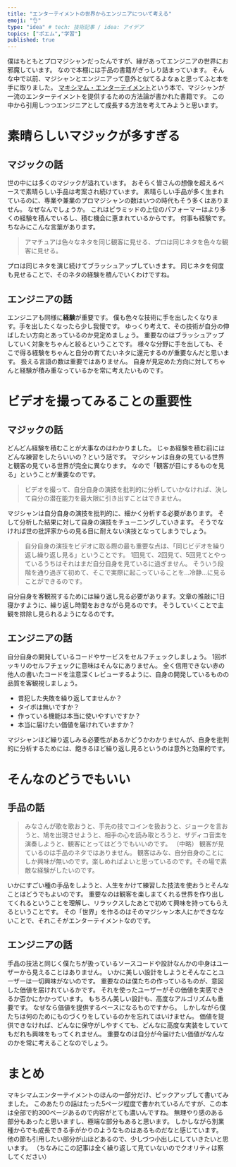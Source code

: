```yaml
---
title: "エンターテイメントの世界からエンジニアについて考える"
emoji: "👌"
type: "idea" # tech: 技術記事 / idea: アイデア
topics: ["ポエム","学習"]
published: true
---
```

僕はもともとプロマジシャンだったんですが、縁があってエンジニアの世界にお邪魔しています。
なので本棚には手品の書籍がぎっしり詰まっています。
そんな中で以前、マジシャンとエンジニアって意外と似てるよなぁと思ってふと本を手に取りました。
[マキシマム・エンターテイメント](https://www.amazon.co.jp/%E3%83%9E%E3%82%AD%E3%82%B7%E3%83%9E%E3%83%A0%E3%83%BB%E3%82%A8%E3%83%B3%E3%82%BF%E3%83%BC%E3%83%86%E3%82%A4%E3%83%B3%E3%83%A1%E3%83%B3%E3%83%88-%E3%82%B1%E3%83%B3%E3%83%BB%E3%82%A6%E3%82%A8%E3%83%90%E3%83%BC/dp/4990657160)という本で、マジシャンが一流のエンターテイメントを提供するための方法論が書かれた書籍です。
この中から引用しつつエンジニアとして成長する方法を考えてみようと思います。
# 素晴らしいマジックが多すぎる
## マジックの話
世の中には多くのマジックが溢れています。
おそらく皆さんの想像を超えるペースで素晴らしい手品は考案され続けています。
素晴らしい手品が多く生まれているのに、専業や兼業のプロマジシャンの数はいつの時代もそう多くはありません。
なぜなんでしょうか。
これはピラミッドの上位のパフォーマーはより多くの経験を積んでいるし、積む機会に恵まれているからです。
何事も経験です。
ちなみにこんな言葉があります。
> アマチュアは色々なネタを同じ観客に見せる、プロは同じネタを色々な観客に見せる。

プロは同じネタを演じ続けてブラッシュアップしていきます。
同じネタを何度も見せることで、そのネタの経験を積んでいくわけですね。
## エンジニアの話
エンジニアも同様に**経験**が重要です。
僕も色々な技術に手を出したくなります。手を出したくなったら少し我慢です。
ゆっくり考えて、その技術が自分の伸ばしたい方向とあっているのか見定めましょう。
重要なのはブラッシュアップしていく対象をちゃんと絞るということです。
様々な分野に手を出しても、そこで得る経験をちゃんと自分の育てたいネタに還元するのが重要なんだと思います。
扱える言語の数は重要ではありません。
自身が見定めた方向に対してちゃんと経験が積み重なっているかを常に考えたいものです。

# ビデオを撮ってみることの重要性
## マジックの話
どんどん経験を積むことが大事なのはわかりました。
じゃあ経験を積む前にはどんな練習をしたらいいの？という話です。
マジシャンは自身の見ている世界と観客の見ている世界が完全に異なります。
なので「観客が目にするものを見る」ということが重要なのです。
> ビデオを撮って、自分自身の演技を批判的に分析していかなければ、決して自分の潜在能力を最大限に引き出すことはできません。

マジシャンは自分自身の演技を批判的に、細かく分析する必要があります。
そして分析した結果に対して自身の演技をチューニングしていきます。
そうでなければ世の批評家からの見る目に耐えない演技となってしまうでしょう。

> 自分自身の演技をビデオに取る際の最も重要な点は、「同じビデオを繰り返し繰り返し見る」ということです。
> 1回見て、2回見て、5回見てとやっているうちはそれはまだ自分自身を見ているに過ぎません。
> そういう段階を通り過ぎて初めて、そこで実際に起こっていることを...冷静...に見ることができるのです。

自分自身を客観視するためには繰り返し見る必要があります。文章の推敲に1日寝かすように、繰り返し時間をおきながら見るのです。
そうしていくことで主観を排除し見られるようになるのです。

## エンジニアの話
自分自身の開発しているコードやサービスをセルフチェックしましょう。
1回ポッキリのセルフチェックに意味はそんなにありません。
全く信用できない赤の他人の書いたコードを注意深くレビューするように、自身の開発しているものの品質を客観視しましょう。
* 昔犯した失敗を繰り返してませんか？
* タイポは無いですか？
* 作っている機能は本当に使いやすいですか？
* 本当に届けたい価値を届けれていますか？

マジシャンほど繰り返しみる必要性があるかどうかわかりませんが、自身を批判的に分析するためには、飽きるほど繰り返し見るというのは意外と効果的です。

# そんなのどうでもいい
## 手品の話
> みなさんが歌を歌おうと、手先の技でコインを扱おうと、ジョークを言おうと、鳩を出現させようと、相手の心を読み取とろうと、ザディコ音楽を演奏しようと、観客にとってはどうでもいいのです。 
> （中略）
> 観客が見ているのは手品のネタではありません。 
> 観客はみな、自分自身のことにしか興味が無いのです。楽しめればよいと思っているのです。その場で素敵な経験がしたいのです。

いかにすごい種の手品をしようと、人生をかけて練習した技法を使おうとそんなことはどうでもよいのです。
重要なのは観客を楽しまてくれる世界を作り出してくれるということを理解し、リラックスしたあとで初めて興味を持ってもらえるということです。
その「世界」を作るのはそのマジシャン本人にかできなないことで、それこそがエンターテイメントなのです。

## エンジニアの話
手品の技法と同じく僕たちが扱っているソースコードや設計なんかの中身はユーザーから見えることはありません。
いかに美しい設計をしようとそんなことユーザーは一切興味がないのです。
重要なのは僕たちの作っているものが、意図した価値を届けれているかです。
それを使ったユーザーがその価値を実感できるか否かにかかっています。
もちろん美しい設計も、高度なアルゴリズムも重要です。
なぜなら価値を提供するベースになるものですから。
しかしながら僕たちは何のためにものづくりをしているのかを忘れてはいけません。
価値を提供できなければ、どんなに保守がしやすくても、どんなに高度な実装をしていてもだれも興味をもってくれません。
重要なのは自分が今届けたい価値がなんなのかを常に考えることなのでしょう。

# まとめ
マキシマムエンターテイメントのほんの一部分だけ、ピックアップして書いてみました。
このあたりの話はたった5ページ程度で書かれているんですが、この本は全部で約300ページあるので内容がとても濃いんですね。
無理やり感のある部分もあったと思いますし、極端な部分もあると思います。
しかしながら別業種からでも成長できる手がかりのようなものはあるものだなと感じています。
他の節も引用したい部分が山ほどあるので、少しづつ小出しにしていきたいと思います。
（ちなみにこの記事は全く繰り返して見ていないのでクオリティは察してください）